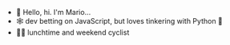 - 👋 Hello, hi. I'm Mario...
- 🕸 dev betting on JavaScript, but loves tinkering with Python 🌱
- 🚴‍♂️ lunchtime and weekend cyclist

<!---
mario4l/mario4l is a ✨ special ✨ repository because its `README.md` (this file) appears on your GitHub profile.
You can click the Preview link to take a look at your changes.
--->
